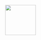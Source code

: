 <div id="header" align="center">
  <img src="https://i.giphy.com/media/v1.Y2lkPTc5MGI3NjExZTc0MDhyNG9ua2c0MjZxeGtpa3dneG1weW05aGRoNzI5NW92bDQyYiZlcD12MV9pbnRlcm5hbF9naWZfYnlfaWQmY3Q9Zw/2IudUHdI075HL02Pkk/giphy.gif" width="100"/>
</div>

